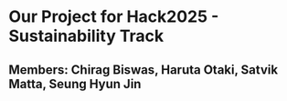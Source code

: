 # Our Project for Hack2025 - Sustainability Track

## Members: Chirag Biswas, Haruta Otaki, Satvik Matta, Seung Hyun Jin

